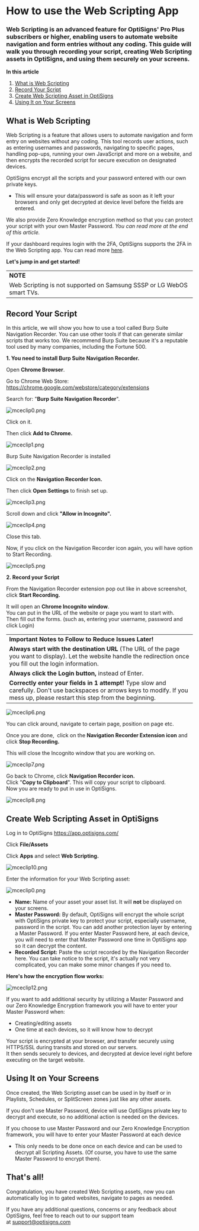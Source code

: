 # How to use the Web Scripting App

### Web Scripting is an advanced feature for OptiSigns' Pro Plus subscribers or higher, enabling users to automate website navigation and form entries without any coding. This guide will walk you through recording your script, creating Web Scripting assets in OptiSigns, and using them securely on your screens.

**In this article**

1. [What is Web Scripting](#What)
2. [Record Your Script](#Record)
3. [Create Web Scripting Asset in OptiSigns](#Create)
4. [Using It on Your Screens](#Using)

## What is Web Scripting

Web Scripting is a feature that allows users to automate navigation and form entry on websites without any coding. This tool records user actions, such as entering usernames and passwords, navigating to specific pages, handling pop-ups, running your own JavaScript and more on a website, and then encrypts the recorded script for secure execution on designated devices.

OptiSigns encrypt all the scripts and your password entered with our own private keys.

* This will ensure your data/password is safe as soon as it left your browsers and only get decrypted at device level before the fields are entered.

We also provide Zero Knowledge encryption method so that you can protect your script with your own Master Password. *You can read more at the end of this article.*

If your dashboard requires login with the 2FA, OptiSigns supports the 2FA in the Web Scripting app. You can read more [here](https://support.optisigns.com/hc/en-us/articles/19145077187859).

**Let's jump in and get started!**

|  |
| --- |
| **NOTE** |
| Web Scripting is not supported on Samsung SSSP or LG WebOS smart TVs. |

## **Record Your Script**

In this article, we will show you how to use a tool called Burp Suite Navigation Recorder. You can use other tools if that can generate similar scripts that works too. We recommend Burp Suite because it's a reputable tool used by many companies, including the Fortune 500.

**1. You need to install Burp Suite Navigation Recorder.**

Open **Chrome Browser**.

Go to Chrome Web Store: <https://chrome.google.com/webstore/category/extensions>

Search for: "**Burp Suite Navigation Recorder**".

![mceclip0.png](https://support.optisigns.com/hc/article_attachments/1500019933121)

Click on it.

Then click **Add to Chrome.**

![mceclip1.png](https://support.optisigns.com/hc/article_attachments/1500019933141)

Burp Suite Navigation Recorder is installed

![mceclip2.png](https://support.optisigns.com/hc/article_attachments/1500019660122)

Click on the **Navigation Recorder Icon.**

Then click **Open Settings** to finish set up.

![mceclip3.png](https://support.optisigns.com/hc/article_attachments/1500019660142)

Scroll down and click **"Allow in Incognito".**

![mceclip4.png](https://support.optisigns.com/hc/article_attachments/1500019660162)

Close this tab.

Now, if you click on the Navigation Recorder icon again, you will have option to Start Recording.

![mceclip5.png](https://support.optisigns.com/hc/article_attachments/1500019933161)

**2. Record your Script**

From the Navigation Recorder extension pop out like in above screenshot, click **Start Recording.**

It will open an **Chrome Incognito window**.  
You can put in the URL of the website or page you want to start with.  
Then fill out the forms. (such as, entering your username, password and click Login)

|  |
| --- |
| **Important Notes to Follow to Reduce Issues Later!** |
| **Always start with the destination URL** (The URL of the page you want to display). Let the website handle the redirection once you fill out the login information. |
| **Always click the Login button,** instead of Enter. |
| **Correctly enter your fields in 1 attempt!** Type slow and carefully. Don't use backspaces or arrows keys to modify. If you mess up, please restart this step from the beginning. |

![mceclip6.png](https://support.optisigns.com/hc/article_attachments/1500019660182)

You can click around, navigate to certain page, position on page etc.

Once you are done,  click on the **Navigation Recorder Extension icon** and click **Stop Recording.**

This will close the Incognito window that you are working on.

![mceclip7.png](https://support.optisigns.com/hc/article_attachments/1500019933181)

Go back to Chrome, click **Navigation Recorder icon.**  
Click "**Copy to Clipboard**". This will copy your script to clipboard.  
Now you are ready to put in use in OptiSigns.

![mceclip8.png](https://support.optisigns.com/hc/article_attachments/1500019660322)

## **Create Web Scripting Asset in OptiSigns**

Log in to OptiSigns <https://app.optisigns.com/>

Click **File/Assets**

Click **Apps** and select **Web Scripting.**

![mceclip10.png](https://support.optisigns.com/hc/article_attachments/1500019660382)

Enter the information for your Web Scripting asset:

![mceclip0.png](https://support.optisigns.com/hc/article_attachments/4404440196883)

* **Name:** Name of your asset your asset list. It will **not** be displayed on your screens.
* **Master Password:** By default, OptiSigns will encrypt the whole script with OptiSigns private key to protect your script, especially username, password in the script. You can add another protection layer by entering a Master Password. If you enter Master Password here, at each device, you will need to enter that Master Password one time in OptiSigns app so it can decrypt the content.
* **Recorded Script:** Paste the script recorded by the Navigation Recorder here. You can take notice to the script, it's actually not very complicated, you can make some minor changes if you need to.

**Here's how the encryption flow works:**

![mceclip12.png](https://support.optisigns.com/hc/article_attachments/1500019937601)

If you want to add additional security by utilizing a Master Password and our Zero Knowledge Encryption framework you will have to enter your Master Password when:

* Creating/editing assets
* One time at each devices, so it will know how to decrypt

Your script is encrypted at your browser, and transfer securely using HTTPS/SSL during transits and stored on our servers.  
It then sends securely to devices, and decrypted at device level right before executing on the target website.

## **Using It on Your Screens**

Once created, the Web Scripting asset can be used in by itself or in Playlists, Schedules, or SplitScreen zones just like any other assets.

If you don't use Master Password, device will use OptiSigns private key to decrypt and execute, so no additional action is needed on the devices.

If you choose to use Master Password and our Zero Knowledge Encryption framework, you will have to enter your Master Password at each device

* This only needs to be done once on each device and can be used to decrypt all Scripting Assets. (Of course, you have to use the same Master Password to encrypt them).

## **That's all!**

Congratulation, you have created Web Scripting assets, now you can automatically log in to gated websites, navigate to pages as needed.

If you have any additional questions, concerns or any feedback about OptiSigns, feel free to reach out to our support team at [support@optisigns.com](mailto:support@optisigns.com)